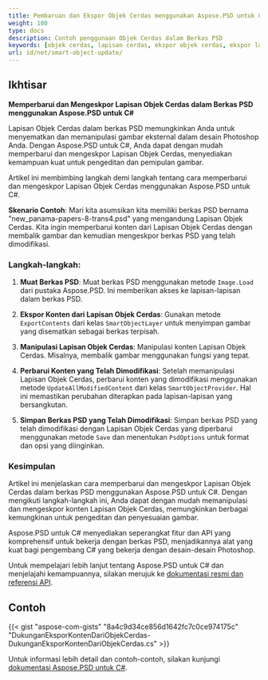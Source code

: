 ```yaml
---
title: Pembaruan dan Ekspor Objek Cerdas menggunakan Aspose.PSD untuk C#
weight: 100
type: docs
description: Contoh penggunaan Objek Cerdas dalam Berkas PSD
keywords: [objek cerdas, lapisan cerdas, ekspor objek cerdas, ekspor lapisan cerdas, pembaruan objek cerdas, pembaruan lapisan cerdas, psd api, C#, csharp, contoh kode]
url: id/net/smart-object-update/
---
```


## Ikhtisar

**Memperbarui dan Mengeskpor Lapisan Objek Cerdas dalam Berkas PSD menggunakan Aspose.PSD untuk C#**

Lapisan Objek Cerdas dalam berkas PSD memungkinkan Anda untuk menyematkan dan memanipulasi gambar eksternal dalam desain Photoshop Anda. Dengan Aspose.PSD untuk C#, Anda dapat dengan mudah memperbarui dan mengeskpor Lapisan Objek Cerdas, menyediakan kemampuan kuat untuk pengeditan dan pemipulan gambar.

Artikel ini membimbing langkah demi langkah tentang cara memperbarui dan mengeskpor Lapisan Objek Cerdas menggunakan Aspose.PSD untuk C#.

**Skenario Contoh**: Mari kita asumsikan kita memiliki berkas PSD bernama "new_panama-papers-8-trans4.psd" yang mengandung Lapisan Objek Cerdas. Kita ingin memperbarui konten dari Lapisan Objek Cerdas dengan membalik gambar dan kemudian mengeskpor berkas PSD yang telah dimodifikasi.

### Langkah-langkah:

1. **Muat Berkas PSD**:
   Muat berkas PSD menggunakan metode `Image.Load` dari pustaka Aspose.PSD. Ini memberikan akses ke lapisan-lapisan dalam berkas PSD.

2. **Ekspor Konten dari Lapisan Objek Cerdas**:
   Gunakan metode `ExportContents` dari kelas `SmartObjectLayer` untuk menyimpan gambar yang disematkan sebagai berkas terpisah.

3. **Manipulasi Lapisan Objek Cerdas**:
   Manipulasi konten Lapisan Objek Cerdas. Misalnya, membalik gambar menggunakan fungsi yang tepat.

4. **Perbarui Konten yang Telah Dimodifikasi**:
   Setelah memanipulasi Lapisan Objek Cerdas, perbarui konten yang dimodifikasi menggunakan metode `UpdateAllModifiedContent` dari kelas `SmartObjectProvider`. Hal ini memastikan perubahan diterapkan pada lapisan-lapisan yang bersangkutan.

5. **Simpan Berkas PSD yang Telah Dimodifikasi**:
   Simpan berkas PSD yang telah dimodifikasi dengan Lapisan Objek Cerdas yang diperbarui menggunakan metode `Save` dan menentukan `PsdOptions` untuk format dan opsi yang diinginkan.

### Kesimpulan

Artikel ini menjelaskan cara memperbarui dan mengeskpor Lapisan Objek Cerdas dalam berkas PSD menggunakan Aspose.PSD untuk C#. Dengan mengikuti langkah-langkah ini, Anda dapat dengan mudah memanipulasi dan mengeskpor konten Lapisan Objek Cerdas, memungkinkan berbagai kemungkinan untuk pengeditan dan penyesuaian gambar.

Aspose.PSD untuk C# menyediakan seperangkat fitur dan API yang komprehensif untuk bekerja dengan berkas PSD, menjadikannya alat yang kuat bagi pengembang C# yang bekerja dengan desain-desain Photoshop.

Untuk mempelajari lebih lanjut tentang Aspose.PSD untuk C# dan menjelajahi kemampuannya, silakan merujuk ke [dokumentasi resmi dan referensi API](https://docs.aspose.com/psd/net/).

## Contoh

{{< gist "aspose-com-gists" "8a4c9d34ce856d1642fc7c0ce974175c" "DukunganEksporKontenDariObjekCerdas-DukunganEksporKontenDariObjekCerdas.cs" >}}

Untuk informasi lebih detail dan contoh-contoh, silakan kunjungi [dokumentasi Aspose.PSD untuk C#](https://docs.aspose.com/psd/net/).
